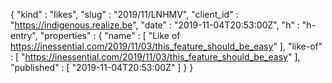 {
  "kind" : "likes",
  "slug" : "2019/11/LNHMV",
  "client_id" : "https://indigenous.realize.be",
  "date" : "2019-11-04T20:53:00Z",
  "h" : "h-entry",
  "properties" : {
    "name" : [ "Like of https://inessential.com/2019/11/03/this_feature_should_be_easy" ],
    "like-of" : [ "https://inessential.com/2019/11/03/this_feature_should_be_easy" ],
    "published" : [ "2019-11-04T20:53:00Z" ]
  }
}

